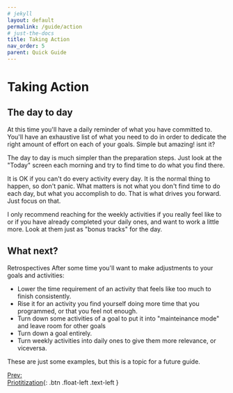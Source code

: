 ```yaml
---
# jekyll
layout: default
permalink: /guide/action
# just-the-docs
title: Taking Action
nav_order: 5
parent: Quick Guide
---
```

# Taking Action
## The day to day
At this time you'll have a daily reminder of what you have committed to. You'll have an exhaustive list of what you need to do in order to dedicate the right amount of effort on each of your goals. Simple but amazing! isnt it?

The day to day is much simpler than the preparation steps. Just look at the "Today" screen each morning and try to find time to do what you find there.

It is OK if you can't do every activity every day. It is the normal thing to happen, so don't panic. What matters is not what you don't find time to do each day, but what you accomplish to do. That is what drives you forward. Just focus on that.

I only recommend reaching for the weekly activities if you really feel like to or if you have already completed your daily ones, and want to work a little more. Look at them just as "bonus tracks" for the day.

## What next?
Retrospectives
After some time you'll want to make adjustments to your goals and activities:
  - Lower the time requirement of an activity that feels like too much to finish consistently.
  - Rise it for an activity you find yourself doing more time that you programmed, or that you feel not enough.
  - Turn down some activities of a goal to put it into "mainteinance mode" and leave room for other goals
  - Turn down a goal entirely.
  - Turn weekly activities into daily ones to give them more relevance, or viceversa.

These are just some examples, but this is a topic for a future guide.

[Prev:<br/>Priotitization](/guide/prioritization){: .btn .float-left .text-left }
<br/><br/>